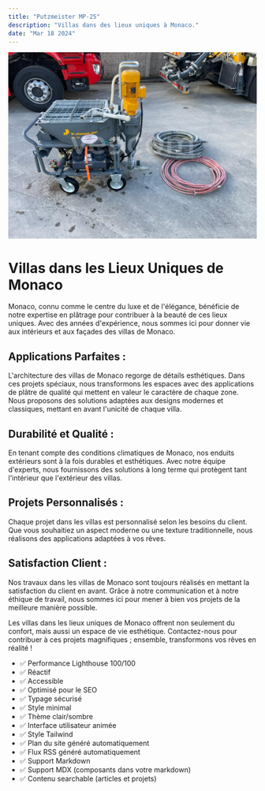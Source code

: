 ```yaml
---
title: "Putzmeister MP-25"
description: "Villas dans des lieux uniques à Monaco."
date: "Mar 18 2024"
---
```


![Villas à Monaco](/e1.jpg)

# Villas dans les Lieux Uniques de Monaco

Monaco, connu comme le centre du luxe et de l'élégance, bénéficie de notre expertise en plâtrage pour contribuer à la beauté de ces lieux uniques. Avec des années d'expérience, nous sommes ici pour donner vie aux intérieurs et aux façades des villas de Monaco.

## Applications Parfaites :
L'architecture des villas de Monaco regorge de détails esthétiques. Dans ces projets spéciaux, nous transformons les espaces avec des applications de plâtre de qualité qui mettent en valeur le caractère de chaque zone. Nous proposons des solutions adaptées aux designs modernes et classiques, mettant en avant l'unicité de chaque villa.

## Durabilité et Qualité :
En tenant compte des conditions climatiques de Monaco, nos enduits extérieurs sont à la fois durables et esthétiques. Avec notre équipe d'experts, nous fournissons des solutions à long terme qui protègent tant l'intérieur que l'extérieur des villas.

## Projets Personnalisés :
Chaque projet dans les villas est personnalisé selon les besoins du client. Que vous souhaitiez un aspect moderne ou une texture traditionnelle, nous réalisons des applications adaptées à vos rêves.

## Satisfaction Client :
Nos travaux dans les villas de Monaco sont toujours réalisés en mettant la satisfaction du client en avant. Grâce à notre communication et à notre éthique de travail, nous sommes ici pour mener à bien vos projets de la meilleure manière possible.

Les villas dans les lieux uniques de Monaco offrent non seulement du confort, mais aussi un espace de vie esthétique. Contactez-nous pour contribuer à ces projets magnifiques ; ensemble, transformons vos rêves en réalité !

- ✅ Performance Lighthouse 100/100
- ✅ Réactif
- ✅ Accessible
- ✅ Optimisé pour le SEO
- ✅ Typage sécurisé
- ✅ Style minimal
- ✅ Thème clair/sombre
- ✅ Interface utilisateur animée
- ✅ Style Tailwind
- ✅ Plan du site généré automatiquement
- ✅ Flux RSS généré automatiquement
- ✅ Support Markdown
- ✅ Support MDX (composants dans votre markdown)
- ✅ Contenu searchable (articles et projets)
